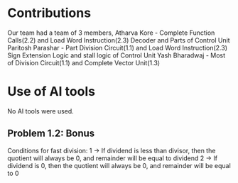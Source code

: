 # Contributions

Our team had a team of 3 members,
Atharva Kore - Complete Function Calls(2.2) and Load Word Instruction(2.3) Decoder and Parts of Control Unit
Paritosh Parashar - Part Division Circuit(1.1) and Load Word Instruction(2.3) Sign Extension Logic and stall logic of Control Unit
Yash Bharadwaj - Most of Division Circuit(1.1) and Complete Vector Unit(1.3)

# Use of AI tools

No AI tools were used.

## Problem 1.2: Bonus

Conditions for fast division:
1 -> If dividend is less than divisor, then the quotient will always be 0, and remainder will be equal to dividend
2 -> If dividend is 0, then the quotient will always be 0, and remainder will be equal to 0
